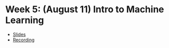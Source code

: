 # Week 5: (August 11) Intro to Machine Learning

- [Slides](https://docs.google.com/presentation/d/1kSuQyW5DTnkVaZEjGYCkfOxvzCqGEFzWBy4e9Uedd9k/edit#slide=id.g168a3288f7_0_58)
- [Recording](https://drive.google.com/drive/u/0/folders/10LnPfgFaH11nygd9r34Wh-zCEqJ63cMU)
